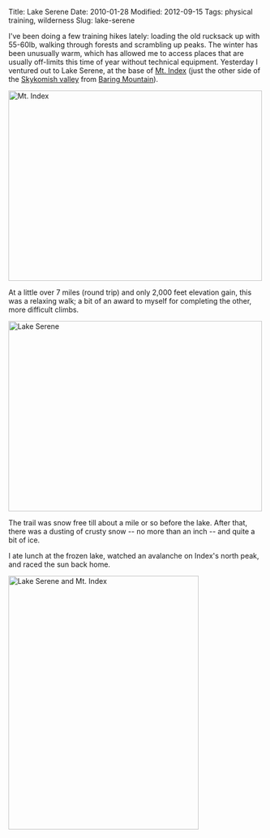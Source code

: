 Title: Lake Serene
Date: 2010-01-28
Modified: 2012-09-15
Tags: physical training, wilderness
Slug: lake-serene

I've been doing a few training hikes lately: loading the old rucksack up with 55-60lb, walking through forests and scrambling up peaks. The winter has been unusually warm, which has allowed me to access places that are usually off-limits this time of year without technical equipment. Yesterday I ventured out to Lake Serene, at the base of <a href="http://en.wikipedia.org/wiki/Mount_Index">Mt. Index</a> (just the other side of the <a href="http://www.flickr.com/photos/pigmonkey/4312119594/">Skykomish valley</a> from <a href="http://www.flickr.com/photos/pigmonkey/3953854733">Baring Mountain</a>).

<a href="http://www.flickr.com/photos/pigmonkey/4311384377/" title="Mt. Index by Pig Monkey, on Flickr"><img src="http://farm5.static.flickr.com/4052/4311384377_ddfd2faab0.jpg" width="500" height="375" alt="Mt. Index" /></a>

At a little over 7 miles (round trip) and only 2,000 feet elevation gain, this was a relaxing walk; a bit of an award to myself for completing the other, more difficult climbs.

<a href="http://www.flickr.com/photos/pigmonkey/4312130176/" title="Lake Serene by Pig Monkey, on Flickr"><img src="http://farm5.static.flickr.com/4057/4312130176_738ed06ca3.jpg" width="500" height="375" alt="Lake Serene" /></a>

The trail was snow free till about a mile or so before the lake. After that, there was a dusting of crusty snow -- no more than an inch -- and quite a bit of ice.

I ate lunch at the frozen lake, watched an avalanche on Index's north peak, and raced the sun back home.

<a href="http://www.flickr.com/photos/pigmonkey/4311389661/" title="Lake Serene and Mt. Index by Pig Monkey, on Flickr"><img src="http://farm5.static.flickr.com/4011/4311389661_03393f6850.jpg" width="375" height="500" alt="Lake Serene and Mt. Index" /></a>
